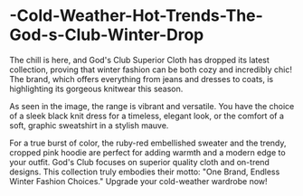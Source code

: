 # -Cold-Weather-Hot-Trends-The-God-s-Club-Winter-Drop

The chill is here, and God's Club Superior Cloth has dropped its latest collection, proving that winter fashion can be both cozy and incredibly chic! The brand, which offers everything from jeans and dresses to coats, is highlighting its gorgeous knitwear this season.

As seen in the image, the range is vibrant and versatile. You have the choice of a sleek black knit dress for a timeless, elegant look, or the comfort of a soft, graphic sweatshirt in a stylish mauve.

For a true burst of color, the ruby-red embellished sweater and the trendy, cropped pink hoodie are perfect for adding warmth and a modern edge to your outfit. God's Club focuses on superior quality cloth and on-trend designs. This collection truly embodies their motto: "One Brand, Endless Winter Fashion Choices." Upgrade your cold-weather wardrobe now!
